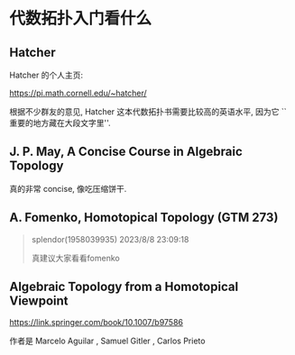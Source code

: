 # 代数拓扑入门看什么

## Hatcher

Hatcher 的个人主页:

https://pi.math.cornell.edu/~hatcher/

根据不少群友的意见, Hatcher 这本代数拓扑书需要比较高的英语水平, 因为它 ``重要的地方藏在大段文字里''.

## J. P. May, A Concise Course in Algebraic Topology

真的非常 concise, 像吃压缩饼干.

## A. Fomenko, Homotopical Topology (GTM 273)

> splendor(1958039935) 2023/8/8 23:09:18
>
> 真建议大家看看fomenko

## Algebraic Topology from a Homotopical Viewpoint

https://link.springer.com/book/10.1007/b97586

作者是 Marcelo Aguilar , Samuel Gitler , Carlos Prieto
